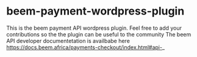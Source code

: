 # beem-payment-wordpress-plugin
This is the beem payment API wordpress plugin. Feel free to add your contributions so the the plugin can be useful to the community
The beem API developer documentetation is availbabe here https://docs.beem.africa/payments-checkout/index.html#api-_

